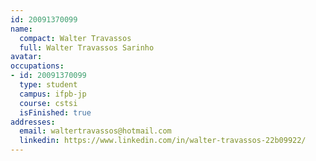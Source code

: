 ```yaml
---
id: 20091370099
name:
  compact: Walter Travassos
  full: Walter Travassos Sarinho
avatar:
occupations:
- id: 20091370099
  type: student
  campus: ifpb-jp
  course: cstsi
  isFinished: true
addresses:
  email: waltertravassos@hotmail.com
  linkedin: https://www.linkedin.com/in/walter-travassos-22b09922/
---
```

